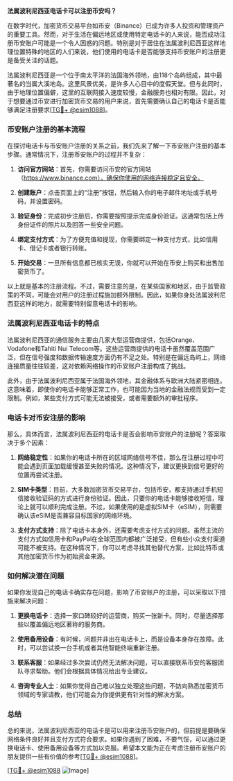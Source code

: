 **法属波利尼西亚电话卡可以注册币安吗？**

在数字时代，加密货币交易平台如币安（Binance）已成为许多人投资和管理资产的重要工具。然而，对于生活在偏远地区或使用特定电话卡的人来说，能否成功注册币安账户可能是一个令人困惑的问题。特别是对于居住在法属波利尼西亚这样地理位置特殊的地区的人们来说，他们使用的电话卡是否能够支持币安账户的注册更是备受关注的话题。

法属波利尼西亚是一个位于南太平洋的法国海外领地，由118个岛屿组成，其中最著名的当属大溪地岛。这里风景优美，是许多人心目中的度假天堂。但与此同时，由于地理位置偏僻，这里的互联网接入速度较慢，金融服务也相对有限。因此，对于想要通过币安进行加密货币交易的用户来说，首先需要确认自己的电话卡是否能够满足注册要求[[TG💪+ @esim1088](https://t.me/s/esim1088)]。

### 币安账户注册的基本流程

在探讨电话卡与币安账户注册的关系之前，我们先来了解一下币安账户注册的基本步骤。通常情况下，注册币安账户的过程并不复杂：

1. **访问官方网站**：首先，你需要访问币安的官方网站（https://www.binance.com）。确保你使用的网络连接稳定且安全。
   
2. **创建账户**：点击页面上的“注册”按钮，然后输入你的电子邮件地址或手机号码，并设置密码。

3. **验证身份**：完成初步注册后，你需要按照提示完成身份验证。这通常包括上传身份证件的照片以及回答一些安全问题。

4. **绑定支付方式**：为了方便充值和提现，你需要绑定一种支付方式，比如信用卡、借记卡或者银行转账。

5. **开始交易**：一旦所有信息都已核实无误，你就可以开始在币安上购买和出售加密货币了。

以上就是基本的注册流程。不过，需要注意的是，在某些国家和地区，由于监管政策的不同，可能会对用户的注册过程施加额外限制。因此，如果你身处法属波利尼西亚这样的地方，就需要特别留意电话卡的影响。

### 法属波利尼西亚电话卡的特点

法属波利尼西亚的通信服务主要由几家大型运营商提供，包括Orange、Vodafone和Tahiti Nui Telecom等。这些运营商提供的电话卡虽然覆盖范围广泛，但在信号强度和数据传输速度方面仍有不足之处。特别是在偏远岛屿上，网络连接质量往往较差，这对依赖网络操作的币安账户注册构成了挑战。

此外，由于法属波利尼西亚属于法国海外领地，其金融体系与欧洲大陆紧密相连。这意味着，即使你的电话卡能够正常工作，也可能因为当地的金融法规而受到一定限制。例如，某些支付方式可能无法被接受，或者需要额外的审批程序。

### 电话卡对币安注册的影响

那么，具体而言，法属波利尼西亚的电话卡是否会影响币安账户的注册呢？答案取决于多个因素：

1. **网络稳定性**：如果你的电话卡所在的区域网络信号不佳，那么在注册过程中可能会遇到页面加载缓慢甚至失败的情况。这种情况下，建议更换到信号更好的位置再尝试注册。

2. **SIM卡类型**：目前，大多数加密货币交易平台，包括币安，都支持通过手机短信接收验证码的方式进行身份验证。因此，只要你的电话卡能够接收短信，理论上就可以顺利完成注册。不过，如果使用的是虚拟SIM卡（eSIM），则需要确认该eSIM是否兼容目标国家的网络环境。

3. **支付方式支持**：除了电话卡本身外，还需要考虑支付方式的问题。虽然主流的支付方式如信用卡和PayPal在全球范围内都被广泛接受，但有些小众支付渠道可能不被支持。在这种情况下，你可以考虑寻找其他替代方案，比如比特币或其他加密货币作为初始资金来源。

### 如何解决潜在问题

如果你发现自己的电话卡确实存在问题，影响了币安账户的注册，可以采取以下措施来解决问题：

1. **更换电话卡**：选择一家口碑较好的运营商，购买一张新卡。同时，尽量选择那些以覆盖偏远地区著称的服务商。

2. **使用备用设备**：有时候，问题并非出在电话卡上，而是设备本身存在故障。此时，可以尝试换一台手机或者其他智能终端重新注册。

3. **联系客服**：如果经过多次尝试仍然无法解决问题，可以直接联系币安的客服团队寻求帮助。他们会根据具体情况给出专业建议。

4. **咨询专业人士**：如果你觉得自己难以独立处理这些问题，不妨向熟悉加密货币领域的专家请教，他们可能会为你提供更有针对性的解决方案。

### 总结

总的来说，法属波利尼西亚的电话卡是可以用来注册币安账户的，但前提是要确保网络条件良好并且支付方式符合要求。如果你遇到了困难，不要气馁，可以通过更换电话卡、使用备用设备等方式加以克服。希望本文能为正在考虑注册币安账户的朋友提供一些有价值的参考[[TG💪+ @esim1088](https://t.me/s/esim1088)]。

[[TG💪+ @esim1088](https://t.me/s/esim1088) ![Image](https://i.postimg.cc/4NQfJmqS/Snipaste-2025-05-13-00-14-12.png)]